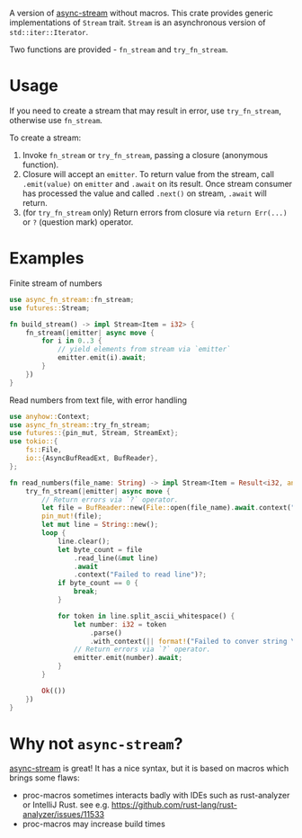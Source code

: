 A version of [async-stream](https://github.com/tokio-rs/async-stream) without macros.
This crate provides generic implementations of `Stream` trait.
`Stream` is an asynchronous version of `std::iter::Iterator`.

Two functions are provided - `fn_stream` and `try_fn_stream`.

# Usage

If you need to create a stream that may result in error, use `try_fn_stream`, otherwise use `fn_stream`.

To create a stream:

1.  Invoke `fn_stream` or `try_fn_stream`, passing a closure (anonymous function).
2.  Closure will accept an `emitter`.
    To return value from the stream, call `.emit(value)` on `emitter` and `.await` on its result.
    Once stream consumer has processed the value and called `.next()` on stream, `.await` will return.
3.  (for `try_fn_stream` only) Return errors from closure via `return Err(...)` or `?` (question mark) operator.

# Examples

Finite stream of numbers

```rust
use async_fn_stream::fn_stream;
use futures::Stream;

fn build_stream() -> impl Stream<Item = i32> {
    fn_stream(|emitter| async move {
        for i in 0..3 {
            // yield elements from stream via `emitter`
            emitter.emit(i).await;
        }
    })
}
```

Read numbers from text file, with error handling

```rust
use anyhow::Context;
use async_fn_stream::try_fn_stream;
use futures::{pin_mut, Stream, StreamExt};
use tokio::{
    fs::File,
    io::{AsyncBufReadExt, BufReader},
};

fn read_numbers(file_name: String) -> impl Stream<Item = Result<i32, anyhow::Error>> {
    try_fn_stream(|emitter| async move {
        // Return errors via `?` operator.
        let file = BufReader::new(File::open(file_name).await.context("Failed to open file")?);
        pin_mut!(file);
        let mut line = String::new();
        loop {
            line.clear();
            let byte_count = file
                .read_line(&mut line)
                .await
                .context("Failed to read line")?;
            if byte_count == 0 {
                break;
            }

            for token in line.split_ascii_whitespace() {
                let number: i32 = token
                    .parse()
                    .with_context(|| format!("Failed to conver string \"{token}\" to number"))?;
                // Return errors via `?` operator.
                emitter.emit(number).await;
            }
        }

        Ok(())
    })
}
```

# Why not `async-stream`?

[async-stream](https://github.com/tokio-rs/async-stream) is great!
It has a nice syntax, but it is based on macros which brings some flaws:
* proc-macros sometimes interacts badly with IDEs such as rust-analyzer or IntelliJ Rust.
  see e.g. <https://github.com/rust-lang/rust-analyzer/issues/11533>
* proc-macros may increase build times
